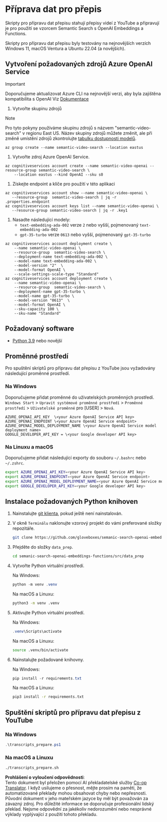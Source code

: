 <!--
CO_OP_TRANSLATOR_METADATA:
{
  "original_hash": "0d69f2d5814a698d3de5d0235940b5ae",
  "translation_date": "2025-07-09T13:12:29+00:00",
  "source_file": "08-building-search-applications/scripts/README.md",
  "language_code": "cs"
}
-->
# Příprava dat pro přepis

Skripty pro přípravu dat přepisu stahují přepisy videí z YouTube a připravují je pro použití se vzorcem Semantic Search s OpenAI Embeddings a Functions.

Skripty pro přípravu dat přepisu byly testovány na nejnovějších verzích Windows 11, macOS Ventura a Ubuntu 22.04 (a novějších).

## Vytvoření požadovaných zdrojů Azure OpenAI Service

> [!IMPORTANT]
> Doporučujeme aktualizovat Azure CLI na nejnovější verzi, aby byla zajištěna kompatibilita s OpenAI
> Viz [Dokumentace](https://learn.microsoft.com/cli/azure/update-azure-cli?WT.mc_id=academic-105485-koreyst)

1. Vytvořte skupinu zdrojů

> [!NOTE]
> Pro tyto pokyny používáme skupinu zdrojů s názvem "semantic-video-search" v regionu East US.
> Název skupiny zdrojů můžete změnit, ale při změně umístění zdrojů 
> zkontrolujte [tabulku dostupnosti modelů](https://aka.ms/oai/models?WT.mc_id=academic-105485-koreyst).

```console
az group create --name semantic-video-search --location eastus
```

1. Vytvořte zdroj Azure OpenAI Service.

```console
az cognitiveservices account create --name semantic-video-openai --resource-group semantic-video-search \
    --location eastus --kind OpenAI --sku s0
```

1. Získejte endpoint a klíče pro použití v této aplikaci

```console
az cognitiveservices account show --name semantic-video-openai \
   --resource-group  semantic-video-search | jq -r .properties.endpoint
az cognitiveservices account keys list --name semantic-video-openai \
   --resource-group semantic-video-search | jq -r .key1
```

1. Nasadte následující modely:
   - `text-embedding-ada-002` verze `2` nebo vyšší, pojmenovaný `text-embedding-ada-002`
   - `gpt-35-turbo` verze `0613` nebo vyšší, pojmenovaný `gpt-35-turbo`

```console
az cognitiveservices account deployment create \
    --name semantic-video-openai \
    --resource-group  semantic-video-search \
    --deployment-name text-embedding-ada-002 \
    --model-name text-embedding-ada-002 \
    --model-version "2"  \
    --model-format OpenAI \
    --scale-settings-scale-type "Standard"
az cognitiveservices account deployment create \
    --name semantic-video-openai \
    --resource-group  semantic-video-search \
    --deployment-name gpt-35-turbo \
    --model-name gpt-35-turbo \
    --model-version "0613"  \
    --model-format OpenAI \
    --sku-capacity 100 \
    --sku-name "Standard"
```

## Požadovaný software

- [Python 3.9](https://www.python.org/downloads/?WT.mc_id=academic-105485-koreyst) nebo novější

## Proměnné prostředí

Pro spuštění skriptů pro přípravu dat přepisu z YouTube jsou vyžadovány následující proměnné prostředí.

### Na Windows

Doporučujeme přidat proměnné do uživatelských proměnných prostředí.
`Windows Start` > `Upravit systémové proměnné prostředí` > `Proměnné prostředí` > `Uživatelské proměnné` pro [USER] > `Nová`.

```text
AZURE_OPENAI_API_KEY  \<your Azure OpenAI Service API key>
AZURE_OPENAI_ENDPOINT \<your Azure OpenAI Service endpoint>
AZURE_OPENAI_MODEL_DEPLOYMENT_NAME \<your Azure OpenAI Service model deployment name>
GOOGLE_DEVELOPER_API_KEY = \<your Google developer API key>
```



### Na Linuxu a macOS

Doporučujeme přidat následující exporty do souboru `~/.bashrc` nebo `~/.zshrc`.

```bash
export AZURE_OPENAI_API_KEY=<your Azure OpenAI Service API key>
export AZURE_OPENAI_ENDPOINT=<your Azure OpenAI Service endpoint>
export AZURE_OPENAI_MODEL_DEPLOYMENT_NAME=<your Azure OpenAI Service model deployment name>
export GOOGLE_DEVELOPER_API_KEY=<your Google developer API key>
```

## Instalace požadovaných Python knihoven

1. Nainstalujte [git klienta](https://git-scm.com/downloads?WT.mc_id=academic-105485-koreyst), pokud ještě není nainstalován.
1. V okně `Terminálu` naklonujte vzorový projekt do vámi preferované složky repozitáře.

    ```bash
    git clone https://github.com/gloveboxes/semanic-search-openai-embeddings-functions.git
    ```

1. Přejděte do složky `data_prep`.

   ```bash
   cd semanic-search-openai-embeddings-functions/src/data_prep
   ```

1. Vytvořte Python virtuální prostředí.

    Na Windows:

    ```powershell
    python -m venv .venv
    ```

    Na macOS a Linuxu:

    ```bash
    python3 -m venv .venv
    ```

1. Aktivujte Python virtuální prostředí.

   Na Windows:

   ```powershell
   .venv\Scripts\activate
   ```

   Na macOS a Linuxu:

   ```bash
   source .venv/bin/activate
   ```

1. Nainstalujte požadované knihovny.

   Na Windows:

   ```powershell
   pip install -r requirements.txt
   ```

   Na macOS a Linuxu:

   ```bash
   pip3 install -r requirements.txt
   ```

## Spuštění skriptů pro přípravu dat přepisu z YouTube

### Na Windows

```powershell
.\transcripts_prepare.ps1
```

### Na macOS a Linuxu

```bash
./transcripts_prepare.sh
```

**Prohlášení o vyloučení odpovědnosti**:  
Tento dokument byl přeložen pomocí AI překladatelské služby [Co-op Translator](https://github.com/Azure/co-op-translator). I když usilujeme o přesnost, mějte prosím na paměti, že automatizované překlady mohou obsahovat chyby nebo nepřesnosti. Původní dokument v jeho mateřském jazyce by měl být považován za závazný zdroj. Pro důležité informace se doporučuje profesionální lidský překlad. Nejsme odpovědní za jakékoliv nedorozumění nebo nesprávné výklady vyplývající z použití tohoto překladu.